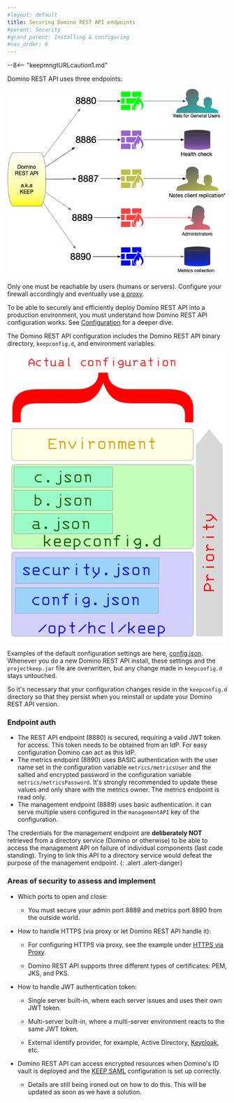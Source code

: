 ```yaml
---
#layout: default
title: Securing Domino REST API endpoints
#parent: Security
#grand_parent: Installing & configuring
#nav_order: 6
---
```


--8<-- "keepmngtURLcaution1.md"

Domino REST API uses three endpoints:

![Domino REST API Endpoints](../../assets/images/PortUse.png)

Only one must be reachable by users (humans or servers). Configure your firewall accordingly and eventually use [a proxy](../../howto/web/httpsproxy.md).

To be able to securely and efficiently deploy Domino REST API into a production environment, you must understand how Domino REST API configuration works. See [Configuration](../security/configurationParameters.md) for a deeper dive.

The Domino REST API configuration includes the Domino REST API binary directory, `keepconfig.d`, and environment variables.

![The call hierarchy](../../assets/images/ActualConfiguration.png)

Examples of the default configuration settings are here, [config.json](../parameters.md). Whenever you do a new Domino REST API install, these settings and the `projectkeep.jar` file are overwritten, but any change made in `keepconfig.d` stays untouched.

So it's necessary that your configuration changes reside in the `keepconfig.d` directory so that they persist when you reinstall or update your Domino REST API version.

### Endpoint auth

- The REST API endpoint (8880) is secured, requiring a valid JWT token for access. This token needs to be obtained from an IdP. For easy configuration Domino can act as this IdP.
- The metrics endpoint (8890) uses BASIC authentication with the user name set in the configuration variable `metrics/metricsUser` and the salted and encrypted password in the configuration variable `metrics/metricsPassword`. It's strongly recommended to update these values and only share with the metrics owner. The metrics endpoint is read only.
- The management endpoint (8889) uses basic authentication. it can serve multiple users configured in the `managementAPI` key of the configuration.

The credentials for the management endpoint are **deliberately NOT** retrieved from a directory service (Domino or otherwise) to be able to access the management API on failure of individual components (last code standing). Trying to link this API to a directory service would defeat the purpose of the management endpoint.
{: .alert .alert-danger}

### Areas of security to assess and implement

- Which ports to open and close:

    - You must secure your admin port 8889 and metrics port 8890 from the outside world.

- How to handle HTTPS (via proxy or let Domino REST API handle it):

    - For configuring HTTPS via proxy, see the example under [HTTPS via Proxy](../../howto/web/httpsproxy.md).
    
    - Domino REST API supports three different types of certificates: PEM, JKS, and PKS.

- How to handle JWT authentication token:

    - Single server built-in, where each server issues and uses their own JWT token.
    - Multi-server built-in, where a multi-server environment reacts to the same JWT token.
    
    - External identify provider, for example, Active Directory, [Keycloak](https://www.keycloak.org/), etc.

- Domino REST API can access encrypted resources when Domino's ID vault is deployed and the [KEEP SAML](../../howto/IdP/keepsaml.md) configuration is set up correctly.
    - Details are still being ironed out on how to do this. This will be updated as soon as we have a solution.
